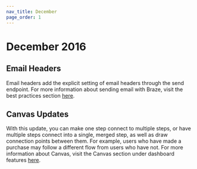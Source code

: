 ```yaml
---
nav_title: December
page_order: 1
---
```


# December 2016

## Email Headers

Email headers add the explicit setting of email headers through the send endpoint. For more information about sending email with Braze, visit the best practices section [here][14].

## Canvas Updates

With this update, you can make one step connect to multiple steps, or have multiple steps connect into a single, merged step, as well as draw connection points between them. For example, users who have made a purchase may follow a different flow from users who have not. For more information about Canvas, visit the Canvas section under dashboard features [here][15].

[14]: {{site.baseurl}}/help/best_practices/email/overview/
[15]: {{site.baseurl}}/user_guide/engagement_tools/canvas/create_a_canvas/branching/#branching
